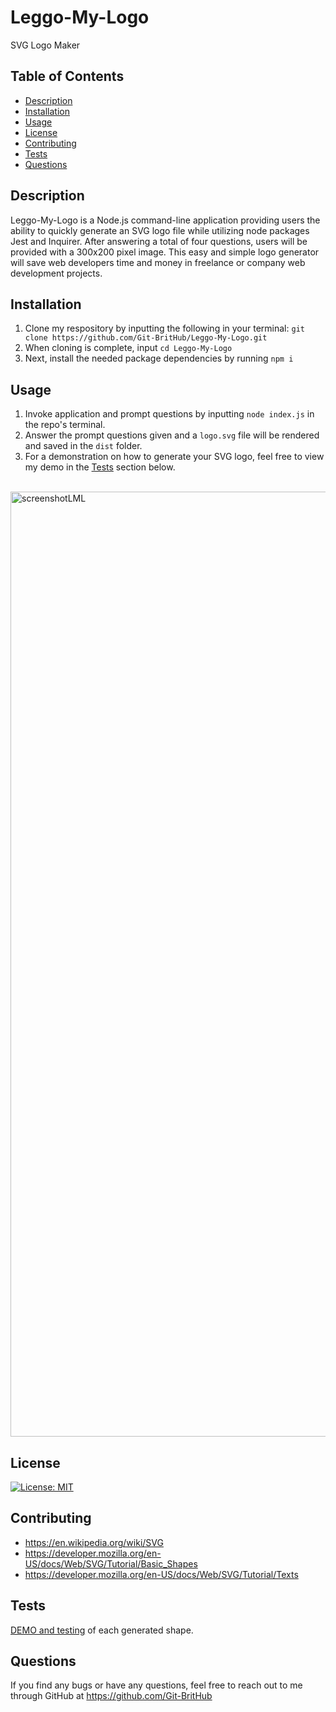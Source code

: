 # Leggo-My-Logo
SVG Logo Maker

## Table of Contents
* [Description](#description)
* [Installation](#installation)
* [Usage](#usage)
* [License](#license)
* [Contributing](#contributing)
* [Tests](#tests)
* [Questions](#questions)


## Description
Leggo-My-Logo is a Node.js command-line application providing users the ability to quickly generate an SVG logo file while utilizing node packages Jest and Inquirer. After answering a total of four questions, users will be provided with a 300x200 pixel image. This easy and simple logo generator will save web developers time and money in freelance or company web development projects. 

## Installation
1. Clone my respository by inputting the following in your terminal: `git clone https://github.com/Git-BritHub/Leggo-My-Logo.git`
2. When cloning is complete, input `cd Leggo-My-Logo`
3. Next, install the needed package dependencies by running `npm i`

## Usage
1. Invoke application and prompt questions by inputting `node index.js` in the repo's terminal.
2. Answer the prompt questions given and a `logo.svg` file will be rendered and saved in the `dist` folder.
4. For a demonstration on how to generate your SVG logo, feel free to view my demo in the [Tests](#tests) section below.
<br />
<img width="1512" alt="screenshotLML" src="https://github.com/Git-BritHub/Leggo-My-Logo/assets/130286884/77fbc5c0-cebb-44bb-8441-9b8698b6f681">

## License
[![License: MIT](https://img.shields.io/badge/License-MIT-aqua.svg)](https://opensource.org/licenses/MIT)

## Contributing
* https://en.wikipedia.org/wiki/SVG
* https://developer.mozilla.org/en-US/docs/Web/SVG/Tutorial/Basic_Shapes
* https://developer.mozilla.org/en-US/docs/Web/SVG/Tutorial/Texts

## Tests
[DEMO and testing](https://drive.google.com/file/d/1Zrhxr-qIzO8y8DvdltPJ5IrV9e4MFAhA/view) of each generated shape.

## Questions
If you find any bugs or have any questions, feel free to reach out to me through GitHub at https://github.com/Git-BritHub 

